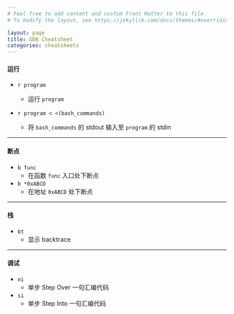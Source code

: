```yaml
---
# Feel free to add content and custom Front Matter to this file.
# To modify the layout, see https://jekyllrb.com/docs/themes/#overriding-theme-defaults

layout: page
title: GDB Cheatsheet
categories: cheatsheets
---
```


#### 运行

- `r program`
    - 运行 `program`

- `r program < <(bash_commands)`
    - 将 `bash_commands` 的 stdout 输入至 `program` 的 stdin

----

#### 断点

- `b func`
    - 在函数 `func` 入口处下断点
- `b *0xABCD`
    - 在地址 `0xABCD` 处下断点

----

#### 栈

- `bt`
    - 显示 backtrace

----

#### 调试
- `ni`
    - 单步 Step Over 一句汇编代码
- `si`
    - 单步 Step Into 一句汇编代码
